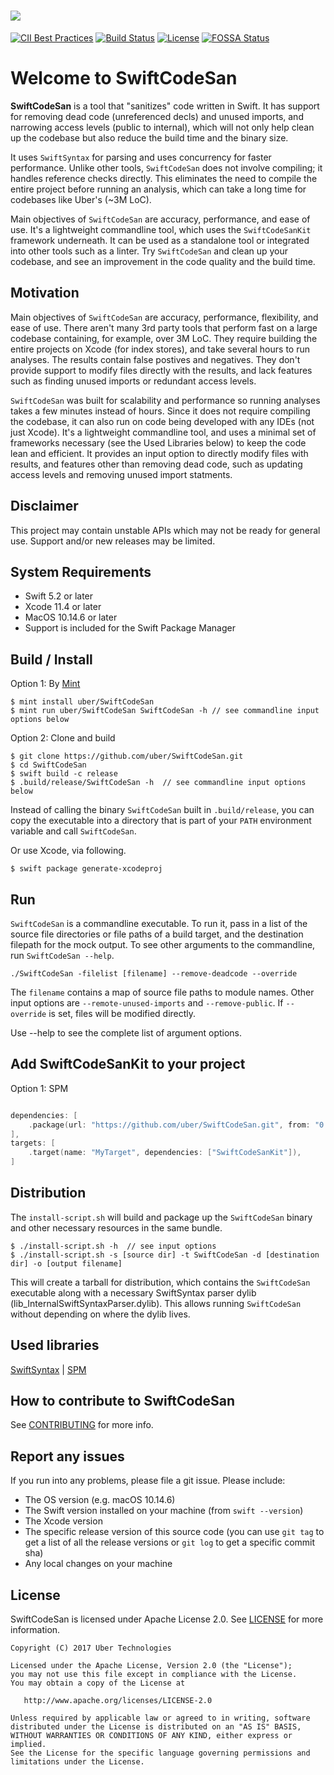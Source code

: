 # ![](Images/logo.png)
[![CII Best Practices](https://bestpractices.coreinfrastructure.org/projects/2964/badge)](https://bestpractices.coreinfrastructure.org/projects/2964)
[![Build Status](https://travis-ci.com/uber/SwiftCodeSan.svg?token=xLqK5hKgjQBvRErSp7Wk&branch=master)](https://travis-ci.com/uber/SwiftCodeSan.svg?token=xLqK5hKgjQBvRErSp7Wk&branch=master)
[![License](https://img.shields.io/badge/License-Apache%202.0-blue.svg)](https://opensource.org/licenses/Apache-2.0)
[![FOSSA Status](https://app.fossa.com/api/projects/custom%2B4458%2Fgithub.com%2Fuber%2FSwiftCodeSan.svg?type=shield)](https://app.fossa.com/projects/custom%2B4458%2Fgithub.com%2Fuber%2FSwiftCodeSan?ref=badge_shield)

# Welcome to SwiftCodeSan

**SwiftCodeSan** is a tool that "sanitizes" code written in Swift.  It has support for removing dead code (unreferenced decls) and unused imports, and narrowing access levels (public to internal), which will not only help clean up the codebase but also reduce the build time and the binary size. 

It uses `SwiftSyntax` for parsing and uses concurrency for faster performance.  Unlike other tools, `SwiftCodeSan` does not involve compiling; it handles reference checks directly. This eliminates the need to compile the entire project before running an analysis, which can take a long time for codebases like Uber's (~3M LoC).

Main objectives of `SwiftCodeSan` are accuracy, performance, and ease of use.  It's a lightweight commandline tool, which uses the `SwiftCodeSanKit` framework underneath. It can be used as a standalone tool or integrated into other tools such as a linter.  Try `SwiftCodeSan` and clean up your codebase, and see an improvement in the code quality and the build time.


## Motivation

Main objectives of `SwiftCodeSan` are accuracy, performance, flexibility, and ease of use. There aren't many 3rd party tools that perform fast on a large codebase containing, for example, over 3M LoC.  They require building the entire projects on Xcode (for index stores), and take several hours to run analyses. The results contain false postives and negatives. They don't provide support to modify files directly with the results, and lack features such as finding unused imports or redundant access levels.  

`SwiftCodeSan` was built for scalability and performance so running analyses takes a few minutes instead of hours. Since it does not require compiling the codebase, it can also run on code being developed with any IDEs (not just Xcode). It's a lightweight commandline tool, and uses a minimal set of frameworks necessary (see the Used Libraries below) to keep the code lean and efficient. It provides an input option to directly modify files with results, and features other than removing dead code, such as updating access levels and removing unused import statments. 


## Disclaimer
This project may contain unstable APIs which may not be ready for general use. Support and/or new releases may be limited.


## System Requirements

* Swift 5.2 or later
* Xcode 11.4 or later
* MacOS 10.14.6 or later
* Support is included for the Swift Package Manager


## Build / Install

Option 1: By [Mint](https://github.com/yonaskolb/Mint)

```
$ mint install uber/SwiftCodeSan
$ mint run uber/SwiftCodeSan SwiftCodeSan -h // see commandline input options below 
```

Option 2: Clone and build 

```
$ git clone https://github.com/uber/SwiftCodeSan.git
$ cd SwiftCodeSan
$ swift build -c release
$ .build/release/SwiftCodeSan -h  // see commandline input options below 
```

Instead of calling the binary `SwiftCodeSan` built in `.build/release`, you can copy the executable into a directory that is part of your `PATH` environment variable and call `SwiftCodeSan`.

Or use Xcode, via following.

```
$ swift package generate-xcodeproj
```

## Run

`SwiftCodeSan` is a commandline executable. To run it, pass in a list of the source file directories or file paths of a build target, and the destination filepath for the mock output. To see other arguments to the commandline, run `SwiftCodeSan --help`.

```
./SwiftCodeSan -filelist [filename] --remove-deadcode --override
```
The `filename` contains a map of source file paths to module names.  Other input options are `--remote-unused-imports` and `--remove-public`.  If `--override` is set, files will be modified directly. 

Use --help to see the complete list of argument options.


## Add SwiftCodeSanKit to your project

Option 1: SPM 
```swift

dependencies: [
    .package(url: "https://github.com/uber/SwiftCodeSan.git", from: "0.0.1"),
],
targets: [
    .target(name: "MyTarget", dependencies: ["SwiftCodeSanKit"]),
]

```


## Distribution 

The `install-script.sh` will build and package up the `SwiftCodeSan` binary and other necessary resources in the same bundle. 

```
$ ./install-script.sh -h  // see input options 
$ ./install-script.sh -s [source dir] -t SwiftCodeSan -d [destination dir] -o [output filename]
```

This will create a tarball for distribution, which contains the `SwiftCodeSan` executable along with a necessary SwiftSyntax parser dylib (lib_InternalSwiftSyntaxParser.dylib). This allows running `SwiftCodeSan` without depending on where the dylib lives. 




## Used libraries

[SwiftSyntax](https://github.com/apple/swift-syntax) | 
[SPM](https://github.com/swift-package-manager)


## How to contribute to SwiftCodeSan

See [CONTRIBUTING](CONTRIBUTING.md) for more info.

## Report any issues

If you run into any problems, please file a git issue. Please include:

* The OS version (e.g. macOS 10.14.6)
* The Swift version installed on your machine (from `swift --version`)
* The Xcode version
* The specific release version of this source code (you can use `git tag` to get a list of all the release versions or `git log` to get a specific commit sha)
* Any local changes on your machine



## License

SwiftCodeSan is licensed under Apache License 2.0. See [LICENSE](LICENSE.txt) for more information.

    Copyright (C) 2017 Uber Technologies

    Licensed under the Apache License, Version 2.0 (the "License");
    you may not use this file except in compliance with the License.
    You may obtain a copy of the License at

       http://www.apache.org/licenses/LICENSE-2.0

    Unless required by applicable law or agreed to in writing, software
    distributed under the License is distributed on an "AS IS" BASIS,
    WITHOUT WARRANTIES OR CONDITIONS OF ANY KIND, either express or implied.
    See the License for the specific language governing permissions and
    limitations under the License.
